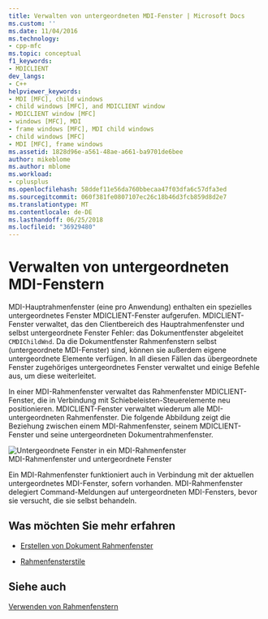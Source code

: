```yaml
---
title: Verwalten von untergeordneten MDI-Fenster | Microsoft Docs
ms.custom: ''
ms.date: 11/04/2016
ms.technology:
- cpp-mfc
ms.topic: conceptual
f1_keywords:
- MDICLIENT
dev_langs:
- C++
helpviewer_keywords:
- MDI [MFC], child windows
- child windows [MFC], and MDICLIENT window
- MDICLIENT window [MFC]
- windows [MFC], MDI
- frame windows [MFC], MDI child windows
- child windows [MFC]
- MDI [MFC], frame windows
ms.assetid: 1828d96e-a561-48ae-a661-ba9701de6bee
author: mikeblome
ms.author: mblome
ms.workload:
- cplusplus
ms.openlocfilehash: 58ddef11e56da760bbecaa47f03dfa6c57dfa3ed
ms.sourcegitcommit: 060f381fe0807107ec26c18b46d3fcb859d8d2e7
ms.translationtype: MT
ms.contentlocale: de-DE
ms.lasthandoff: 06/25/2018
ms.locfileid: "36929480"
---
```

# <a name="managing-mdi-child-windows"></a>Verwalten von untergeordneten MDI-Fenstern
MDI-Hauptrahmenfenster (eine pro Anwendung) enthalten ein spezielles untergeordnetes Fenster MDICLIENT-Fenster aufgerufen. MDICLIENT-Fenster verwaltet, das den Clientbereich des Hauptrahmenfenster und selbst untergeordnete Fenster Fehler: das Dokumentfenster abgeleitet `CMDIChildWnd`. Da die Dokumentfenster Rahmenfenstern selbst (untergeordnete MDI-Fenster) sind, können sie außerdem eigene untergeordnete Elemente verfügen. In all diesen Fällen das übergeordnete Fenster zugehöriges untergeordnetes Fenster verwaltet und einige Befehle aus, um diese weiterleitet.  
  
 In einer MDI-Rahmenfenster verwaltet das Rahmenfenster MDICLIENT-Fenster, die in Verbindung mit Schiebeleisten-Steuerelemente neu positionieren. MDICLIENT-Fenster verwaltet wiederum alle MDI-untergeordneten Rahmenfenster. Die folgende Abbildung zeigt die Beziehung zwischen einem MDI-Rahmenfenster, seinem MDICLIENT-Fenster und seine untergeordneten Dokumentrahmenfenster.  
  
 ![Untergeordnete Fenster in ein MDI-Rahmenfenster](../mfc/media/vc37gb1.gif "vc37gb1")  
MDI-Rahmenfenster und untergeordnete Fenster  
  
 Ein MDI-Rahmenfenster funktioniert auch in Verbindung mit der aktuellen untergeordnetes MDI-Fenster, sofern vorhanden. MDI-Rahmenfenster delegiert Command-Meldungen auf untergeordneten MDI-Fensters, bevor sie versucht, die sie selbst behandeln.  
  
## <a name="what-do-you-want-to-know-more-about"></a>Was möchten Sie mehr erfahren  
  
-   [Erstellen von Dokument Rahmenfenster](../mfc/creating-document-frame-windows.md)  
  
-   [Rahmenfensterstile](../mfc/frame-window-styles-cpp.md)  
  
## <a name="see-also"></a>Siehe auch  
 [Verwenden von Rahmenfenstern](../mfc/using-frame-windows.md)

